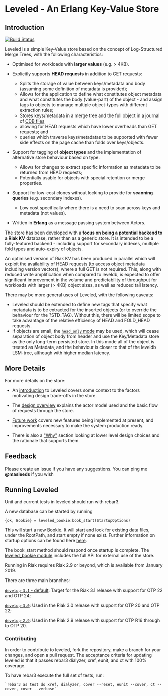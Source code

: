 # Leveled - An Erlang Key-Value Store

## Introduction

[![Build Status](https://github.com/martinsumner/leveled/actions/workflows/erlang.yml/badge.svg?branch=develop-3.1)](https://github.com/martinsumner/leveled/actions)

Leveled is a simple Key-Value store based on the concept of Log-Structured Merge Trees, with the following characteristics:

- Optimised for workloads with <b>larger values</b> (e.g. > 4KB).

- Explicitly supports <b>HEAD requests</b> in addition to GET requests:
  - Splits the storage of value between keys/metadata and body (assuming some definition of metadata is provided);
  - Allows for the application to define what constitutes object metadata and what constitutes the body (value-part) of the object - and assign tags to objects to manage multiple object-types with different extraction rules;
  - Stores keys/metadata in a merge tree and the full object in a journal of [CDB files](https://en.wikipedia.org/wiki/Cdb_(software))
  - allowing for HEAD requests which have lower overheads than GET requests; and
  - queries which traverse keys/metadatas to be supported with fewer side effects on the page cache than folds over keys/objects.

- Support for tagging of <b>object types</b> and the implementation of alternative store behaviour based on type.
  - Allows for changes to extract specific information as metadata to be returned from HEAD requests;
  - Potentially usable for objects with special retention or merge properties.

- Support for low-cost clones without locking to provide for <b>scanning queries</b> (e.g. secondary indexes).
  - Low cost specifically where there is a need to scan across keys and metadata (not values).

- Written in <b>Erlang</b> as a message passing system between Actors.

The store has been developed with a <b>focus on being a potential backend to a Riak KV</b> database, rather than as a generic store.  It is intended to be a fully-featured backend - including support for secondary indexes, multiple fold types and auto-expiry of objects.

An optimised version of Riak KV has been produced in parallel which will exploit the availability of HEAD requests (to access object metadata including version vectors), where a full GET is not required.  This, along with reduced write amplification when compared to leveldb, is expected to offer significant improvement in the volume and predictability of throughput for workloads with larger (> 4KB) object sizes, as well as reduced tail latency.

There may be more general uses of Leveled, with the following caveats:
  - Leveled should be extended to define new tags that specify what metadata is to be extracted for the inserted objects (or to override the behaviour for the ?STD_TAG).  Without this, there will be limited scope to take advantage of the relative efficiency of HEAD and FOLD_HEAD requests.
  - If objects are small, the [`head_only` mode](docs/STARTUP_OPTIONS.md#head-only) may be used, which will cease separation of object body from header and use the Key/Metadata store as the only long-term persisted store.  In this mode all of the object is treated as Metadata, and the behaviour is closer to that of the leveldb LSM-tree, although with higher median latency.

## More Details

For more details on the store:

- An [introduction](docs/INTRO.md) to Leveled covers some context to the factors motivating design trade-offs in the store.

- The [design overview](docs/DESIGN.md) explains the actor model used and the basic flow of requests through the store.

- [Future work](docs/FUTURE.md) covers new features being implemented at present, and improvements necessary to make the system production ready.

- There is also a ["Why"](docs/WHY.md) section looking at lower level design choices and the rationale that supports them.

## Feedback

Please create an issue if you have any suggestions.  You can ping me <b>@masleeds</b> if you wish

## Running Leveled

Unit and current tests in leveled should run with rebar3.  

A new database can be started by running

```
{ok, Bookie} = leveled_bookie:book_start(StartupOptions)   
```

This will start a new Bookie.  It will start and look for existing data files, under the RootPath, and start empty if none exist.  Further information on startup options can be found here [here](docs/STARTUP_OPTIONS.md).

The book_start method should respond once startup is complete.  The [leveled_bookie module](src/leveled_bookie.erl) includes the full API for external use of the store.

Running in Riak requires Riak 2.9 or beyond, which is available from January 2019.

There are three main branches:

[`develop-3.1`  - default](https://github.com/martinsumner/leveled/tree/develop-3.1): Target for the Riak 3.1 release with support for OTP 22 and OTP 24;

[`develop-3.0`](https://github.com/martinsumner/leveled/tree/develop-3.0): Used in the Riak 3.0 release with support for OTP 20 and OTP 22;

[`develop-2.9`](https://github.com/martinsumner/leveled/tree/develop-2.9): Used in the Riak 2.9 release with support for OTP R16 through to OTP 20.

### Contributing

In order to contribute to leveled, fork the repository, make a branch for your changes, and open a pull request. The acceptance criteria for updating leveled is that it passes rebar3 dialyzer, xref, eunit, and ct with 100% coverage.

To have rebar3 execute the full set of tests, run:

    `rebar3 as test do xref, dialyzer, cover --reset, eunit --cover, ct --cover, cover --verbose`
